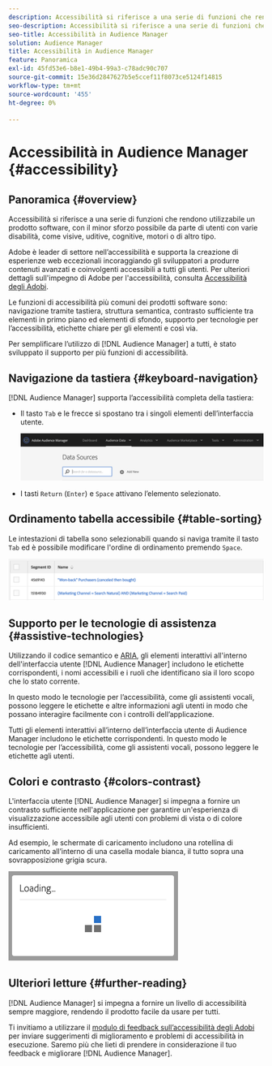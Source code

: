 ```yaml
---
description: Accessibilità si riferisce a una serie di funzioni che rendono utilizzabile un prodotto software, con il minor sforzo possibile da parte di utenti con varie disabilità, come visive, uditive, cognitive, motori o di altro tipo.
seo-description: Accessibilità si riferisce a una serie di funzioni che rendono utilizzabile un prodotto software, con il minor sforzo possibile da parte di utenti con varie disabilità, come visive, uditive, cognitive, motori o di altro tipo.
seo-title: Accessibilità in Audience Manager
solution: Audience Manager
title: Accessibilità in Audience Manager
feature: Panoramica
exl-id: 45fd53e6-b8e1-49b4-99a3-c78adc90c707
source-git-commit: 15e36d2847627b5e5ccef11f8073ce5124f14815
workflow-type: tm+mt
source-wordcount: '455'
ht-degree: 0%

---
```


# Accessibilità in Audience Manager {#accessibility}

## Panoramica {#overview}

Accessibilità si riferisce a una serie di funzioni che rendono utilizzabile un prodotto software, con il minor sforzo possibile da parte di utenti con varie disabilità, come visive, uditive, cognitive, motori o di altro tipo.

Adobe è leader di settore nell’accessibilità e supporta la creazione di esperienze web eccezionali incoraggiando gli sviluppatori a produrre contenuti avanzati e coinvolgenti accessibili a tutti gli utenti. Per ulteriori dettagli sull&#39;impegno di Adobe per l&#39;accessibilità, consulta [Accessibilità degli Adobi](https://www.adobe.com/accessibility.html).

Le funzioni di accessibilità più comuni dei prodotti software sono: navigazione tramite tastiera, struttura semantica, contrasto sufficiente tra elementi in primo piano ed elementi di sfondo, supporto per tecnologie per l’accessibilità, etichette chiare per gli elementi e così via.

Per semplificare l’utilizzo di [!DNL Audience Manager] a tutti, è stato sviluppato il supporto per più funzioni di accessibilità.

## Navigazione da tastiera {#keyboard-navigation}

[!DNL Audience Manager] supporta l’accessibilità completa della tastiera:

* Il tasto `Tab` e le frecce si spostano tra i singoli elementi dell’interfaccia utente.

   ![accessibilità-highlight](assets/accesibility-highlight.png)

* I tasti `Return` (`Enter`) e `Space` attivano l’elemento selezionato.

## Ordinamento tabella accessibile {#table-sorting}

Le intestazioni di tabella sono selezionabili quando si naviga tramite il tasto `Tab` ed è possibile modificare l&#39;ordine di ordinamento premendo `Space`.

![accessible-table-headers](assets/accessibility-table-headers.png)

## Supporto per le tecnologie di assistenza {#assistive-technologies}

Utilizzando il codice semantico e [ARIA](https://www.w3.org/WAI/standards-guidelines/aria/), gli elementi interattivi all&#39;interno dell&#39;interfaccia utente [!DNL Audience Manager] includono le etichette corrispondenti, i nomi accessibili e i ruoli che identificano sia il loro scopo che lo stato corrente.

In questo modo le tecnologie per l’accessibilità, come gli assistenti vocali, possono leggere le etichette e altre informazioni agli utenti in modo che possano interagire facilmente con i controlli dell’applicazione.

Tutti gli elementi interattivi all’interno dell’interfaccia utente di Audience Manager includono le etichette corrispondenti. In questo modo le tecnologie per l’accessibilità, come gli assistenti vocali, possono leggere le etichette agli utenti.

## Colori e contrasto {#colors-contrast}

L&#39;interfaccia utente [!DNL Audience Manager] si impegna a fornire un contrasto sufficiente nell&#39;applicazione per garantire un&#39;esperienza di visualizzazione accessibile agli utenti con problemi di vista o di colore insufficienti.

Ad esempio, le schermate di caricamento includono una rotellina di caricamento all’interno di una casella modale bianca, il tutto sopra una sovrapposizione grigia scura.

![accesso facilitato](assets/accessibility-loading.png)

## Ulteriori letture {#further-reading}

[!DNL Audience Manager] si impegna a fornire un livello di accessibilità sempre maggiore, rendendo il prodotto facile da usare per tutti.

Ti invitiamo a utilizzare il [modulo di feedback sull’accessibilità degli Adobi](https://www.adobe.com/accessibility/feedback.html) per inviare suggerimenti di miglioramento e problemi di accessibilità in esecuzione. Saremo più che lieti di prendere in considerazione il tuo feedback e migliorare [!DNL Audience Manager].
